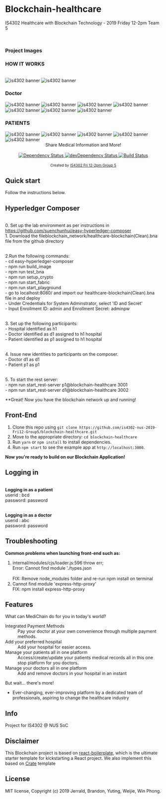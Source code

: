 # Blockchain-healthcare
IS4302 Healthcare with Blockchain Technology - 2019 Friday 12-2pm Team 5

<br />


### Project Images

### HOW IT WORKS

<br />

<img src="https://raw.githubusercontent.com/is4302-nus-2019-Fri12-Group5/blockchain-healthcare/master/public/images/readme/How_it_works-pt1.JPG" alt="is4302 banner" align="center" />


<img src="https://raw.githubusercontent.com/is4302-nus-2019-Fri12-Group5/blockchain-healthcare/master/public/images/readme/How_it_works-pt2.JPG" alt="is4302 banner" align="center" />

### Doctor

<img src="https://raw.githubusercontent.com/is4302-nus-2019-Fri12-Group5/blockchain-healthcare/master/public/images/readme/Doctor-Dashboard.JPG" alt="is4302 banner" align="center" />


<img src="https://raw.githubusercontent.com/is4302-nus-2019-Fri12-Group5/blockchain-healthcare/master/public/images/readme/Doctor-create presccription.JPG" alt="is4302 banner" align="center" />


<img src="https://raw.githubusercontent.com/is4302-nus-2019-Fri12-Group5/blockchain-healthcare/master/public/images/readme/Doctor-Edit_Prescription.JPG" alt="is4302 banner" align="center" />


<img src="https://raw.githubusercontent.com/is4302-nus-2019-Fri12-Group5/blockchain-healthcare/master/public/images/readme/Doctor-medical records.JPG" alt="is4302 banner" align="center" />


<img src="https://raw.githubusercontent.com/is4302-nus-2019-Fri12-Group5/blockchain-healthcare/master/public/images/readme/Doctor-medical_records_of_selected_patient.JPG" alt="is4302 banner" align="center" />


<img src="https://raw.githubusercontent.com/is4302-nus-2019-Fri12-Group5/blockchain-healthcare/master/public/images/readme/Doctor-PatientList.JPG" alt="is4302 banner" align="center" />


<img src="https://raw.githubusercontent.com/is4302-nus-2019-Fri12-Group5/blockchain-healthcare/master/public/images/readme/Doctor-prescription of selected record.JPG" alt="is4302 banner" align="center" />


### PATIENTS

<img src="https://raw.githubusercontent.com/is4302-nus-2019-Fri12-Group5/blockchain-healthcare/master/public/images/readme/Patient-Dashboard.JPG" alt="is4302 banner" align="center" />

<img src="https://raw.githubusercontent.com/is4302-nus-2019-Fri12-Group5/blockchain-healthcare/master/public/images/readme/Patient-HospitalList.JPG" alt="is4302 banner" align="center" />

<img src="https://raw.githubusercontent.com/is4302-nus-2019-Fri12-Group5/blockchain-healthcare/master/public/images/readme/Patient-MedicalRecord.JPG" alt="is4302 banner" align="center" />

<img src="https://raw.githubusercontent.com/is4302-nus-2019-Fri12-Group5/blockchain-healthcare/master/public/images/readme/Patient-Update Personal Info.JPG" alt="is4302 banner" align="center" />

<img src="https://raw.githubusercontent.com/is4302-nus-2019-Fri12-Group5/blockchain-healthcare/master/public/images/readme/wallet.JPG" alt="is4302 banner" align="center" />



<br />

<div align="center">Share Medical Information and More!</div>

<br />

<div align="center">
  <!-- Dependency Status -->
  <a href="https://david-dm.org/flexdinesh/react-redux-boilerplate">
    <img src="https://david-dm.org/flexdinesh/react-redux-boilerplate.svg" alt="Dependency Status" />
  </a>
  <!-- devDependency Status -->
  <a href="https://david-dm.org/flexdinesh/react-redux-boilerplate#info=devDependencies">
    <img src="https://david-dm.org/flexdinesh/react-redux-boilerplate/dev-status.svg" alt="devDependency Status" />
  </a>
  <!-- Build Status -->
  <a href="https://travis-ci.org/flexdinesh/react-redux-boilerplate">
    <img src="https://travis-ci.org/flexdinesh/react-redux-boilerplate.svg" alt="Build Status" />
  </a>
</div>

<br />

<div align="center">
  <sub>Created by <a href="https://twitter.com/flexdinesh">IS4302 Fri 12-2pm Group 5</a></sub>
</div>

## Quick start
Follow the instructions below.
## Hyperledger Composer
<br> 0. Set up the lab environment as per instructions in https://github.com/suenchunhui/easy-hyperledger-composer 
<br> 1. Download the fileblockchain_network/healthcare-blockchain(Clean).bna file from the github directory

<br> 2.Run the following commands:
<br> - cd easy-hyperledger-composer
<br> - npm run build_image
<br> - npm run test_bna
<br> - npm run setup_crypto
<br> - npm run start_fabric
<br> - npm run start_playground
<br> - go to localhost:8080/ and import our healthcare-blockchain(Clean).bna file in and deploy
<br> - Under Credentials for System Adminstrator, select 'ID and Secret'
<br> - Input Enrollment ID: admin and Enrollment Secret: adminpw

<br> 3. Set up the following participants:
<br> - Hospital identified as h1
<br> - Doctor identified as d1 assigned to h1 hospital
<br> - Patient identified as p1 assigned to h1 hospital

<br>4. Issue new identities to participants on the composer.
<br> - Doctor d1 as d1
<br> - Patient p1 as p1

<br>5. To start the rest server:
<br> - npm run start_rest-server p1@blockchain-healthcare 3001
<br> - npm run start_rest-server d1@blockchain-healthcare 3002

**Great! Now you have the blockchain network up and running!

## Front-End 

1. Clone this repo using `git clone https://github.com/is4302-nus-2019-Fri12-Group5/blockchain-healthcare.git`
2. Move to the appropriate directory: `cd blockchain-healthcare`
3. Run `yarn` or `npm install` to install dependencies.
4. Run `npm start` to see the example app at `http://localhost:3000`.

**Now you're ready to build on our Blockchain Application!**

## Logging in
<br> **Logging in as a patient**
<br> userid : bcd
<br> password: password

<br> **Logging in as a doctor**
<br> userid : abc
<br> password: password

## Troubleshooting 

**Common problems when launching front-end such as:**
1. internal/modules/cjs/loader.js:596 throw err;
    <br>Error: Cannot find module './types.json</br>
    <br>FIX: Remove node_modules folder and re-run npm install on terminal</br>
2. Cannot find module 'express-http-proxy'
    <br>FIX: npm install express-http-proxy</br>

## Features 

What can MediChain do for you in today's world?

<dl>

  <dt>Integrated Payment Methods</dt>
  <dd>Pay your doctor at your own convenience through multiple payment methods.</dd>

  <dt>Add your preferred hospital</dt>
  <dd>Add your hospital for easier access.</dd>

  <dt>Manage your patients all in one platform</dt>
  <dd>Access/create/update your patients medical records all in this one stop platform for you doctors.</dd>

  <dt>Manage your doctors all in one platform</dt>
  <dd>Add and remove doctors in your hospital in an instant</dd>

</dl>

But wait... there's more!

  - Ever-changing, ever-improving platform by a dedicated team of professionals, aspiring to change the healthcare industry


## Info

Project for IS4302 @ NUS SoC

## Disclaimer

This Blockchain project is based on [react-boilerplate](https://github.com/react-boilerplate/react-boilerplate), which is the ultimate starter template for kickstarting a React project. We also implement this based on [Crate](https://github.com/atulmy/crate) template


## License

MIT license, Copyright (c) 2019 Jerrald, Brandon, Yuting, Weijie, Win Phong.

